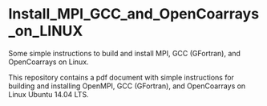 # Install_MPI_GCC_and_OpenCoarrays_on_LINUX
Some simple instructions to build and install MPI, GCC (GFortran), and OpenCoarrays on Linux.

This repository contains a pdf document with simple instructions for building and installing OpenMPI, GCC (GFortran), and OpenCoarrays on Linux Ubuntu 14.04 LTS.
